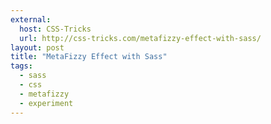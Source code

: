 ```yaml
---
external: 
  host: CSS-Tricks
  url: http://css-tricks.com/metafizzy-effect-with-sass/
layout: post
title: "MetaFizzy Effect with Sass"
tags:
  - sass
  - css
  - metafizzy
  - experiment
---
```

